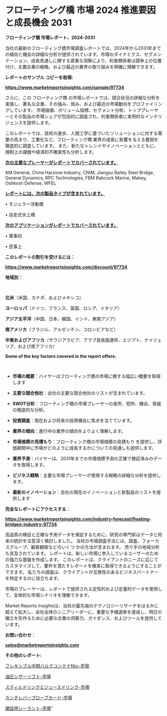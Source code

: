 # フローティング橋 市場 2024 推進要因と成長機会 2031

<strong>フローティング橋 市場レポート、2024-2031</strong>

当社の最新のフローティング橋市場調査レポートでは、2024年から2031年までの傾向と機会の詳細な分析が提供されています。市場のダイナミクス、セグメンテーション、成長見通しに関する貴重な洞察により、利害関係者は競争上の位置付け、主要企業の戦略、および最近の業界の取り組みを明確に理解できます。



<strong>レポートのサンプル コピーを取得:</strong> <a href=https://www.marketreportsinsights.com/sample/97734>

<strong><u>https://www.marketreportsinsights.com/sample/97734</u></strong></a>

さらに、この フローティング橋 の市場レポートでは、競合状況の詳細な分析を実施し、著名な企業、その強み、弱み、および最近の市場動向をプロファイリングしています。 市場価値、ボリューム指標、セグメント分析、トッププレーヤーとその製品の市場シェアが包括的に調査され、利害関係者に実用的なインテリジェンスを提供します。

このレポートでは、技術の進歩、人間工学に基づいたソリューションに対する需要の高まり、工業化など、フローティング橋 業界の成長に影響を与える要因を徹底的に調査しています。 また、新たなトレンドやイノベーションとともに、規制上の課題や経済的不確実性も分析します。



<strong><u>次の主要なプレーヤーがレポートでカバーされています。</u></strong>

AM General, China Harzone Industry, CNIM, Jiangsu Bailey Steel Bridge, General Dynamics, RPC Technologies, FBM Babcock Marine, Mabey, Oshkosh Defense, WFEL



<strong><u><b>レポートには、次の製品タイプが含まれています。</b></u></strong>

• モジュラー浮動橋

• 自走式水上橋



<strong><u><b>次のアプリケーションがレポートでカバーされています。</b></u></strong>

• 軍事的

• 民事上



<strong><b>このレポートの割引を受けるには：</b></strong>

<a href=https://www.marketreportsinsights.com/discount/97734>

<strong><u>https://www.marketreportsinsights.com/discount/97734</u></strong></a>



<strong>地域別：</strong>

<strong> </strong>



<strong>北米</strong>（米国、カナダ、およびメキシコ）



<strong>ヨーロッパ</strong>（ドイツ、フランス、英国、ロシア、イタリア）



<strong>アジア太平洋</strong>（中国、日本、韓国、インド、東南アジア）



<strong>南アメリカ</strong>（ブラジル、アルゼンチン、コロンビアなど）



<strong>中東およびアフリカ</strong>（サウジアラビア、アラブ首長国連邦、エジプト、ナイジェリア、および南アフリカ）



<strong>Some of the key factors covered in the report offers:</strong>

<strong> </strong>
<ul>
  <li>

<strong>市場の概要</strong>：バイヤーはフローティング橋の市場に関する幅広い概要を取得します</li>
  <li>

<strong>主要な競合他社</strong>：会社の主要な競合他社のリストが含まれています。</li>
  <li>

<strong>SWOT分析</strong>：フローティング橋の市場プレーヤーの長所、短所、機会、脅威の徹底的な分析。</li>
  <li>

<strong>投資調査</strong>：現在および将来の投資機会に焦点を当てています。</li>
  <li>

<strong>業界の傾向</strong>：進行中の業界の傾向をよりよく理解します。</li>
  <li>

<strong>市場規模の見積もり</strong>：フローティング橋の市場規模の見積もり を提供し、評価期間中に市場がどのように成長するかについての見通しも提供します。</li>
  <li>

<strong>業界予測</strong>：バイヤーは、2031年までの市場規模予測の正確で検証済みのデータを取得します。</li>
  <li>

<strong>ビジネス戦略</strong>：主要な市場プレーヤーが使用する戦略の詳細な分析を提供します。</li>
  <li>

<strong>最新のイノベーション</strong>：会社の現在のイノベーションと新製品のリストを提供します</li>
</ul>


<strong>完全なレポートにアクセスする</strong>：

<a href=https://www.marketreportsinsights.com/industry-forecast/floating-bridges-industry-97734>

<strong><u>https://www.marketreportsinsights.com/industry-forecast/floating-bridges-industry-97734</u></strong></a>

高品質の検証と正確な予測データを保証するために、研究の専門家はデータと将来の統計を注意深く検討しました。 当社の市場調査手法には、調査、フォーカスグループ、顧客観察などのいくつ かの方法が含まれます。 売り手の地域分析も言及されています。 レポートは、新しい市場に参入しているユーザーのための強力な基盤を作成します。 このレポートは、クライアントのニーズに応じてカスタマイズして、要件を満たすレポートを確実に取得できるようにすることができます。 私たちの調査は、クライアントが互換性のあるビジネスパートナーを特定するのに役立ちます。

市場のプレーヤーは、レポートで提供される定性的および定量的データを使用して、全体的な市場シナリオを理解できます。

Market Reports Insightsは、当社の最先端のテクノロジーリサーチをはるかに超えて拡大し、会社全体のシニアリーダーに、重要な予備選挙を達成し、明日の確立を形作るために必要な企業の洞察力、ガイダンス、およびツールを提供しています。



<strong><b>お問い合わせ</b></strong>：

<a href=mailto:sales@marketreportsinsights.com>

<strong><u>sales@marketreportsinsights.com</u></strong></a>



<strong>その他のレポート:</strong>

<a href=https://www.linkedin.com/pulse/フレキシブル中間バルクコンテナfibc-市場-2023-最新の-cagr-および成長分析-2030-pr-news-hub-neydf/>フレキシブル中間バルクコンテナfibc-市場</a>

<a href=https://www.linkedin.com/pulse/油圧シザーリフト-市場-2023-収益と成長ドライバー-2030-pr-news-hub-kjbkf/>油圧シザーリフト-市場</a>

<a href=https://www.linkedin.com/pulse/スティルドリンクとジュースドリンク-市場-2023-最新の-cagr-jpv3f/>スティルドリンクとジュースドリンク-市場</a>

<a href=https://www.linkedin.com/pulse/カンチレバープローブカード-市場-2023-新興市場-将来の動向と市場需要-2030-nfzsf/>カンチレバープローブカード-市場</a>

<a href=https://www.linkedin.com/pulse/建設用シーラント-市場-2023-総利益と主要ベンダー-2030-consumer-connection-collective-360-liywf/>建設用シーラント-市場</a>"

